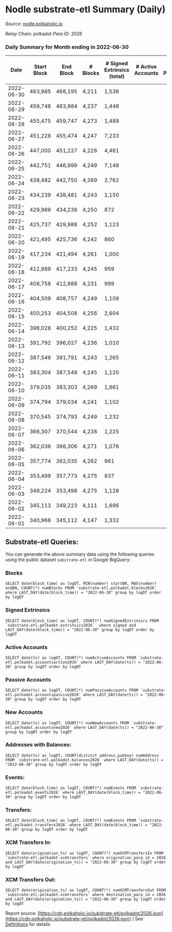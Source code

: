 # Nodle substrate-etl Summary (Daily)

_Source_: [nodle.polkaholic.io](https://nodle.polkaholic.io)

*Relay Chain*: polkadot
*Para ID*: 2026



### Daily Summary for Month ending in 2022-06-30


| Date | Start Block | End Block | # Blocks | # Signed Extrinsics (total) | # Active Accounts | # Passive | # New | # Addresses with Balances | # Events | # Transfers | # XCM Transfers In | # XCM Transfers Out | Issues | 
| ---- | ----------- | --------- | -------- | --------------------------- | ----------------- | --------- | ----- | ------------------------- | -------- | ----------- | ------------------ | ------------------- | ------ |
| 2022-06-30 | 463,985 | 468,195 | 4,211 | 1,536 |  |  |  | 468,724 | 604,799 | 233,898  |   |   |  |
| 2022-06-29 | 459,748 | 463,984 | 4,237 | 1,448 |  |  |  |  | 12,934 | 226,904  |   |   |  |
| 2022-06-28 | 455,475 | 459,747 | 4,273 | 1,489 |  |  |  | 463,191 | 12,245 | 269,665  |   |   |  |
| 2022-06-27 | 451,228 | 455,474 | 4,247 | 7,233 |  |  |  | 459,148 | 637,158 | 234,018  |   |   |  |
| 2022-06-26 | 447,000 | 451,227 | 4,228 | 4,461 |  |  |  |  | 577,637 | 217,903  |   |   |  |
| 2022-06-25 | 442,751 | 446,999 | 4,249 | 7,148 |  |  |  |  | 801,069 | 298,509  |   |   |  |
| 2022-06-24 | 438,482 | 442,750 | 4,269 | 2,762 |  |  |  | 465,706 | 485,878 | 184,505  |   |   |  |
| 2022-06-23 | 434,239 | 438,481 | 4,243 | 1,150 |  |  |  |  | 666,517 | 258,453  |   |   |  |
| 2022-06-22 | 429,989 | 434,238 | 4,250 | 872 |  |  |  |  | 627,131 | 242,510  |   |   |  |
| 2022-06-21 | 425,737 | 429,988 | 4,252 | 1,123 |  |  |  | 462,960 | 638,047 | 246,361  |   |   |  |
| 2022-06-20 | 421,495 | 425,736 | 4,242 | 860 |  |  |  |  | 621,247 | 239,971  |   |   |  |
| 2022-06-19 | 417,234 | 421,494 | 4,261 | 1,000 |  |  |  | 458,209 | 586,379 | 226,603  |   |   |  |
| 2022-06-18 | 412,989 | 417,233 | 4,245 | 959 |  |  |  | 456,669 | 784,268 | 225,332  |   |   |  |
| 2022-06-17 | 408,758 | 412,988 | 4,231 | 999 |  |  |  |  | 1,030,941 | 251,884  |   |   |  |
| 2022-06-16 | 404,509 | 408,757 | 4,249 | 1,109 |  |  |  |  | 964,500 | 235,026  |   |   |  |
| 2022-06-15 | 400,253 | 404,508 | 4,256 | 2,604 |  |  |  | 449,675 | 956,257 | 232,377  |   |   |  |
| 2022-06-14 | 396,028 | 400,252 | 4,225 | 1,432 |  |  |  | 449,335 | 15,415 | 227,752  |   |   |  |
| 2022-06-13 | 391,792 | 396,027 | 4,236 | 1,010 |  |  |  |  | 912,958 | 223,295  |   |   |  |
| 2022-06-12 | 387,549 | 391,791 | 4,243 | 1,265 |  |  |  |  | 893,718 | 217,523  |   |   |  |
| 2022-06-11 | 383,304 | 387,548 | 4,245 | 1,120 |  |  |  | 445,028 | 887,632 | 216,713  |   |   |  |
| 2022-06-10 | 379,035 | 383,303 | 4,269 | 1,661 |  |  |  |  | 985,199 | 240,594  |   |   |  |
| 2022-06-09 | 374,794 | 379,034 | 4,241 | 1,102 |  |  |  |  | 1,002,390 | 245,074  |   |   |  |
| 2022-06-08 | 370,545 | 374,793 | 4,249 | 1,232 |  |  |  | 442,574 | 1,211,637 | 296,446  |   |   |  |
| 2022-06-07 | 366,307 | 370,544 | 4,238 | 1,225 |  |  |  |  | 791,654 | 192,866  |   |   |  |
| 2022-06-06 | 362,036 | 366,306 | 4,271 | 1,076 |  |  |  |  | 973,983 | 238,089  |   |   |  |
| 2022-06-05 | 357,774 | 362,035 | 4,262 | 961 |  |  |  |  | 162,840 | 218,006  |   |   |  |
| 2022-06-04 | 353,499 | 357,773 | 4,275 | 937 |  |  |  |  | 961,052 | 234,963  |   |   |  |
| 2022-06-03 | 349,224 | 353,498 | 4,275 | 1,128 |  |  |  |  | 1,017,624 | 248,857  |   |   |  |
| 2022-06-02 | 345,113 | 349,223 | 4,111 | 1,696 |  |  |  | 434,439 | 977,453 | 235,720  |   |   |  |
| 2022-06-01 | 340,966 | 345,112 | 4,147 | 1,332 |  |  |  |  | 1,218,248 | 298,447  |   |   |  |

## Substrate-etl Queries:
You can generate the above summary data using the following queries using the public dataset `substrate-etl` in Google BigQuery:


### Blocks
```
SELECT date(block_time) as logDT, MIN(number) startBN, MAX(number) endBN, COUNT(*) numBlocks FROM `substrate-etl.polkadot.blocks2026`  where LAST_DAY(date(block_time)) = "2022-06-30" group by logDT order by logDT
```


### Signed Extrinsics
```
SELECT date(block_time) as logDT, COUNT(*) numSignedExtrinsics FROM `substrate-etl.polkadot.extrinsics2026`  where signed and LAST_DAY(date(block_time)) = "2022-06-30" group by logDT order by logDT
```


### Active Accounts
```
SELECT date(ts) as logDT, COUNT(*) numActiveAccounts FROM `substrate-etl.polkadot.accountsactive2026` where LAST_DAY(date(ts)) = "2022-06-30" group by logDT order by logDT
```


### Passive Accounts
```
SELECT date(ts) as logDT, COUNT(*) numPassiveAccounts FROM `substrate-etl.polkadot.accountspassive2026` where LAST_DAY(date(ts)) = "2022-06-30" group by logDT order by logDT
```


### New Accounts
```
SELECT date(ts) as logDT, COUNT(*) numNewAccounts FROM `substrate-etl.polkadot.accountsnew2026` where LAST_DAY(date(ts)) = "2022-06-30" group by logDT order by logDT
```


### Addresses with Balances:
```
SELECT date(ts) as logDT, COUNT(distinct address_pubkey) numAddress FROM `substrate-etl.polkadot.balances2026` where LAST_DAY(date(ts)) = "2022-06-30" group by logDT order by logDT
```


### Events:
```
SELECT date(block_time) as logDT, COUNT(*) numEvents FROM `substrate-etl.polkadot.events2026` where LAST_DAY(date(block_time)) = "2022-06-30" group by logDT order by logDT
```


### Transfers:
```
SELECT date(block_time) as logDT, COUNT(*) numEvents FROM `substrate-etl.polkadot.transfers2026` where LAST_DAY(date(block_time)) = "2022-06-30" group by logDT order by logDT
```


### XCM Transfers In:
```
SELECT date(origination_ts) as logDT, COUNT(*) numXCMTransfersIn FROM `substrate-etl.polkadot.xcmtransfers` where origination_para_id = 2026 and LAST_DAY(date(origination_ts)) = "2022-06-30" group by logDT order by logDT
```


### XCM Transfers Out:
```
SELECT date(origination_ts) as logDT, COUNT(*) numXCMTransfersOut FROM `substrate-etl.polkadot.xcmtransfers` where destination_para_id = 2026 and LAST_DAY(date(origination_ts)) = "2022-06-30" group by logDT order by logDT
```



Report source: [https://cdn.polkaholic.io/substrate-etl/polkadot/2026.json](https://cdn.polkaholic.io/substrate-etl/polkadot/2026.json) | See [Definitions](/DEFINITIONS.md) for details

